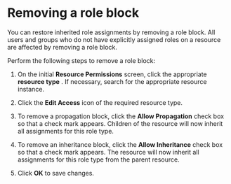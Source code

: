 # Removing a role block



You can restore inherited role assignments by removing a role block. All users and groups who do not have explicitly assigned roles on a resource are affected by removing a role block.

Perform the following steps to remove a role block:

1.  On the initial **Resource Permissions** screen, click the appropriate **resource type** . If necessary, search for the appropriate resource instance.

2.  Click the **Edit Access** icon of the required resource type.

3.  To remove a propagation block, click the **Allow Propagation** check box so that a check mark appears. Children of the resource will now inherit all assignments for this role type.

4.  To remove an inheritance block, click the **Allow Inheritance** check box so that a check mark appears. The resource will now inherit all assignments for this role type from the parent resource.

5.  Click **OK** to save changes.


